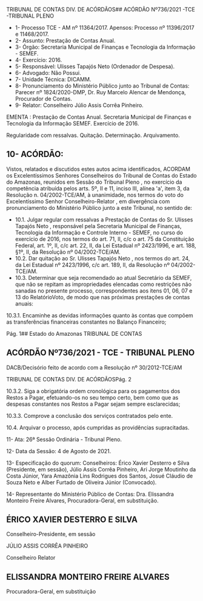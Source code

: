TRIBUNAL DE CONTAS DIV. DE ACÓRDÃOS## ACÓRDÃO Nº736/2021 -TCE -TRIBUNAL PLENO

- 1- Processo TCE - AM nº 11364/2017. Apensos: Processo nº  11396/2017 e 11468/2017.
- 2- Assunto: Prestação de Contas Anual.
- 3- Órgão: Secretaria Municipal de Finanças e Tecnologia da Informação - SEMEF.
- 4- Exercício: 2016.
- 5- Responsável: Ulisses Tapajós Neto (Ordenador de Despesa).
- 6- Advogado: Não Possui.
- 7- Unidade Técnica: DICAMM.
- 8- Pronunciamento  do  Ministério  Público  junto  ao  Tribunal  de  Contas: Parecer  nº 1824/2020-DMP, Dr. Ruy Marcelo Alencar de Mendonça, Procurador de Contas.
- 9- Relator: Conselheiro Júlio Assis Corrêa Pinheiro.

EMENTA :  Prestação  de  Contas  Anual.  Secretaria Municipal de Finanças e Tecnologia da Informação SEMEF. Exercício de 2016.

Regularidade com ressalvas. Quitação. Determinação. Arquivamento.

## 10-  ACÓRDÃO:

Vistos, relatados e discutidos estes autos acima identificados, ACORDAM os Excelentíssimos Senhores Conselheiros do Tribunal de Contas do Estado do Amazonas, reunidos em Sessão do Tribunal Pleno , no exercício da competência atribuída pelos arts. 5º, II e 11, inciso III, alínea 'a', item 3, da Resolução n. 04/2002-TCE/AM, à unanimidade, nos termos do voto do Excelentíssimo Senhor Conselheiro-Relator , em divergência com pronunciamento do Ministério Público junto a este Tribunal, no sentido de:

- 10.1.  Julgar  regular  com  ressalvas a  Prestação  de  Contas  do Sr.  Ulisses Tapajós  Neto , responsável  pela Secretaria Municipal de  Finanças, Tecnologia  da  Informação  e  Controle  Interno  -  SEMEF,  no  curso  do exercício de 2016, nos termos do art. 71, II, c/c o art. 75 da Constituição Federal, art. 1º, II, c/c art. 22, II, da Lei Estadual nº 2423/1996, e art. 188, §1º, II, da Resolução nº 04/2002-TCE/AM.
- 10.2.  Dar quitação ao Sr. Ulisses Tapajós Neto , nos termos do art. 24, da Lei Estadual nº 2423/1996, c/c art. 189, II, da Resolução nº 04/2002-TCE/AM.
- 10.3.  Determinar que seja recomendado ao atual Secretário da SEMEF, que não se repitam as impropriedades elencadas como restrições não sanadas no presente processo, correspondentes aos itens 01, 06, 07 e 13 do RelatórioVoto, de modo que nas próximas prestações de contas anuais:

10.3.1. Encaminhe  as  devidas  informações  quanto  às  contas  que compõem as transferências financeiras constantes no Balanço Financeiro;

Pág. 1## Estado do Amazonas TRIBUNAL DE CONTAS

## ACÓRDÃO Nº736/2021 - TCE - TRIBUNAL PLENO

DACB/Decisório feito de acordo com a Resolução nº 30/2012-TCE/AM

TRIBUNAL DE CONTAS DIV. DE ACÓRDÃOSPág. 2

10.3.2. Siga  a  obrigatória  ordem  cronológica  para  os  pagamentos dos Restos a Pagar, efetuando-os no seu tempo certo, bem como que as despesas constantes nos Restos a Pagar sejam sempre esclarecidas;

10.3.3. Comprove a conclusão dos serviços contratados pelo ente.

10.4.  Arquivar o processo, após cumpridas as providências supracitadas.

11-  Ata: 26ª Sessão Ordinária - Tribunal Pleno.

12-  Data da Sessão: 4 de Agosto de 2021.

13-  Especificação do quorum: Conselheiros: Érico Xavier Desterro e Silva (Presidente, em sessão),  Júlio  Assis  Corrêa  Pinheiro,  Ari  Jorge  Moutinho  da  Costa  Júnior,  Yara Amazônia Lins Rodrigues dos Santos, Josué Cláudio de Souza Neto e Alber Furtado de Oliveira Júnior (Convocado).

14-  Representante do Ministério Público de Contas: Dra. Elissandra Monteiro Freire Alvares, Procuradora-Geral, em substituição.

## ÉRICO XAVIER DESTERRO E SILVA

Conselheiro-Presidente, em sessão

JÚLIO ASSIS CORRÊA PINHEIRO

Conselheiro Relator

## ELISSANDRA MONTEIRO FREIRE ALVARES

Procuradora-Geral, em substituição